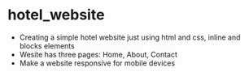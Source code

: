 # hotel_website

- Creating a simple hotel website just using html and css, inline and blocks elements
- Wesite has three pages: Home, About, Contact
- Make a website responsive for mobile devices
